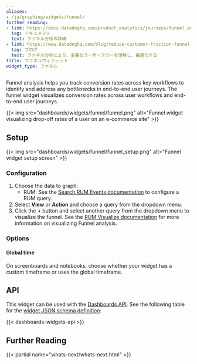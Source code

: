```yaml
---
aliases:
- /ja/graphing/widgets/funnel/
further_reading:
- link: https://docs.datadoghq.com/product_analytics/journeys/funnel_analysis/
  tag: ドキュメント
  text: ファネル分析の詳細
- link: https://www.datadoghq.com/blog/reduce-customer-friction-funnel-analysis/
  tag: ブログ
  text: ファネル分析により、主要なユーザーフローを理解し、最適化する
title: ファネルウィジェット
widget_type: ファネル
---
```


Funnel analysis helps you track conversion rates across key workflows to identify and address any bottlenecks in end-to-end user journeys. The funnel widget visualizes conversion rates across user workflows and end-to-end user journeys.

{{< img src="dashboards/widgets/funnel/funnel.png" alt="Funnel widget visualizing drop-off rates of a user on an e-commerce site" >}}

## Setup

{{< img src="dashboards/widgets/funnel/funnel_setup.png" alt="Funnel widget setup screen" >}}

### Configuration

1. Choose the data to graph:
    * RUM: See the [Search RUM Events documentation][1] to configure a RUM query.
2. Select **View** or **Action** and choose a query from the dropdown menu.
3. Click the **+** button and select another query from the dropdown menu to visualize the funnel. See the [RUM Visualize documentation][2] for more information on visualizing Funnel analysis.

### Options

#### Global time

On screenboards and notebooks, choose whether your widget has a custom timeframe or uses the global timeframe.

## API

This widget can be used with the [Dashboards API][3]. See the following table for the [widget JSON schema definition][4]:

{{< dashboards-widgets-api >}}

## Further Reading

{{< partial name="whats-next/whats-next.html" >}}

[1]: /ja/real_user_monitoring/explorer/search/
[2]: /ja/product_analytics/journeys/funnel_analysis
[3]: /ja/api/latest/dashboards/
[4]: /ja/dashboards/graphing_json/widget_json/